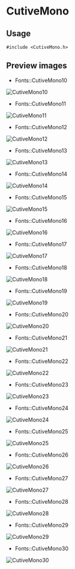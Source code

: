 CutiveMono
==========

Usage
------

    #include <CutiveMono.h>

Preview images
--------------
* Fonts::CutiveMono10 

![CutiveMono10](https://raw.githubusercontent.com/Cariad/CutiveMono/master/Preview/CutiveMono10.png)

* Fonts::CutiveMono11 

![CutiveMono11](https://raw.githubusercontent.com/Cariad/CutiveMono/master/Preview/CutiveMono11.png)

* Fonts::CutiveMono12 

![CutiveMono12](https://raw.githubusercontent.com/Cariad/CutiveMono/master/Preview/CutiveMono12.png)

* Fonts::CutiveMono13 

![CutiveMono13](https://raw.githubusercontent.com/Cariad/CutiveMono/master/Preview/CutiveMono13.png)

* Fonts::CutiveMono14 

![CutiveMono14](https://raw.githubusercontent.com/Cariad/CutiveMono/master/Preview/CutiveMono14.png)

* Fonts::CutiveMono15 

![CutiveMono15](https://raw.githubusercontent.com/Cariad/CutiveMono/master/Preview/CutiveMono15.png)

* Fonts::CutiveMono16 

![CutiveMono16](https://raw.githubusercontent.com/Cariad/CutiveMono/master/Preview/CutiveMono16.png)

* Fonts::CutiveMono17 

![CutiveMono17](https://raw.githubusercontent.com/Cariad/CutiveMono/master/Preview/CutiveMono17.png)

* Fonts::CutiveMono18 

![CutiveMono18](https://raw.githubusercontent.com/Cariad/CutiveMono/master/Preview/CutiveMono18.png)

* Fonts::CutiveMono19 

![CutiveMono19](https://raw.githubusercontent.com/Cariad/CutiveMono/master/Preview/CutiveMono19.png)

* Fonts::CutiveMono20 

![CutiveMono20](https://raw.githubusercontent.com/Cariad/CutiveMono/master/Preview/CutiveMono20.png)

* Fonts::CutiveMono21 

![CutiveMono21](https://raw.githubusercontent.com/Cariad/CutiveMono/master/Preview/CutiveMono21.png)

* Fonts::CutiveMono22 

![CutiveMono22](https://raw.githubusercontent.com/Cariad/CutiveMono/master/Preview/CutiveMono22.png)

* Fonts::CutiveMono23 

![CutiveMono23](https://raw.githubusercontent.com/Cariad/CutiveMono/master/Preview/CutiveMono23.png)

* Fonts::CutiveMono24 

![CutiveMono24](https://raw.githubusercontent.com/Cariad/CutiveMono/master/Preview/CutiveMono24.png)

* Fonts::CutiveMono25 

![CutiveMono25](https://raw.githubusercontent.com/Cariad/CutiveMono/master/Preview/CutiveMono25.png)

* Fonts::CutiveMono26 

![CutiveMono26](https://raw.githubusercontent.com/Cariad/CutiveMono/master/Preview/CutiveMono26.png)

* Fonts::CutiveMono27 

![CutiveMono27](https://raw.githubusercontent.com/Cariad/CutiveMono/master/Preview/CutiveMono27.png)

* Fonts::CutiveMono28 

![CutiveMono28](https://raw.githubusercontent.com/Cariad/CutiveMono/master/Preview/CutiveMono28.png)

* Fonts::CutiveMono29 

![CutiveMono29](https://raw.githubusercontent.com/Cariad/CutiveMono/master/Preview/CutiveMono29.png)

* Fonts::CutiveMono30 

![CutiveMono30](https://raw.githubusercontent.com/Cariad/CutiveMono/master/Preview/CutiveMono30.png)

